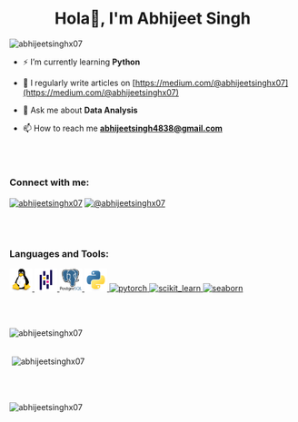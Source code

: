 <!---
abhijeetsinghx07/abhijeetsinghx07 is a ✨ special ✨ repository because its `README.md` (this file) appears on your GitHub profile.
You can click the Preview link to take a look at your changes.
--->

<h1 align="center">Hola👋, I'm Abhijeet Singh</h1>

<p align="left"> <img src="https://komarev.com/ghpvc/?username=abhijeetsinghx07&label=Profile%20views&color=0e75b6&style=flat" alt="abhijeetsinghx07" /> </p>

- ⚡ I’m currently learning **Python**

- 📝 I regularly write articles on [https://medium.com/@abhijeetsinghx07](https://medium.com/@abhijeetsinghx07)

- 💬 Ask me about **Data Analysis**

- 📫 How to reach me **[abhijeetsingh4838@gmail.com](https://www.linkedin.com/in/abhijeetsingh4838)**

<br>
<br>


<h3 align="left">Connect with me:</h3>
<p align="left">
<a href="https://kaggle.com/abhijeetsinghx07" target="blank"><img align="center" src="https://raw.githubusercontent.com/rahuldkjain/github-profile-readme-generator/master/src/images/icons/Social/kaggle.svg" alt="abhijeetsinghx07" height="30" width="40" /></a>
<a href="https://medium.com/@abhijeetsinghx07" target="blank"><img align="center" src="https://raw.githubusercontent.com/rahuldkjain/github-profile-readme-generator/master/src/images/icons/Social/medium.svg" alt="@abhijeetsinghx07" height="30" width="40" /></a>
</p>

<br>
<br>

<h3 align="left">Languages and Tools:</h3>

<p align="left"> <a href="https://www.linux.org/" target="_blank" rel="noreferrer"> <img src="https://raw.githubusercontent.com/devicons/devicon/master/icons/linux/linux-original.svg" alt="linux" width="40" height="40"/> </a> <a href="https://pandas.pydata.org/" target="_blank" rel="noreferrer"> <img src="https://raw.githubusercontent.com/devicons/devicon/2ae2a900d2f041da66e950e4d48052658d850630/icons/pandas/pandas-original.svg" alt="pandas" width="40" height="40"/> </a> <a href="https://www.postgresql.org" target="_blank" rel="noreferrer"> <img src="https://raw.githubusercontent.com/devicons/devicon/master/icons/postgresql/postgresql-original-wordmark.svg" alt="postgresql" width="40" height="40"/> </a> <a href="https://www.python.org" target="_blank" rel="noreferrer"> <img src="https://raw.githubusercontent.com/devicons/devicon/master/icons/python/python-original.svg" alt="python" width="40" height="40"/> </a> <a href="https://pytorch.org/" target="_blank" rel="noreferrer"> <img src="https://www.vectorlogo.zone/logos/pytorch/pytorch-icon.svg" alt="pytorch" width="40" height="40"/> </a> <a href="https://scikit-learn.org/" target="_blank" rel="noreferrer"> <img src="https://upload.wikimedia.org/wikipedia/commons/0/05/Scikit_learn_logo_small.svg" alt="scikit_learn" width="40" height="40"/> </a> <a href="https://seaborn.pydata.org/" target="_blank" rel="noreferrer"> <img src="https://seaborn.pydata.org/_images/logo-mark-lightbg.svg" alt="seaborn" width="40" height="40"/> </a> </p>

<br>
<br>

<p><img align="left" src="https://github-readme-stats.vercel.app/api/top-langs?username=abhijeetsinghx07&show_icons=true&locale=en&layout=compact" alt="abhijeetsinghx07" /></p>

<br>
<br>

<p>&nbsp;<img align="center" src="https://github-readme-stats.vercel.app/api?username=abhijeetsinghx07&show_icons=true&locale=en" alt="abhijeetsinghx07" /></p>

<br>
<br>

<p><img align="center" src="https://github-readme-streak-stats.herokuapp.com/?user=abhijeetsinghx07&" alt="abhijeetsinghx07" /></p>

